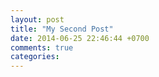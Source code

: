 ```yaml
---
layout: post
title: "My Second Post"
date: 2014-06-25 22:46:44 +0700
comments: true
categories: 
---
```


